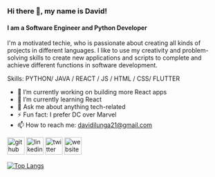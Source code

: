 ### Hi there 👋, my name is David!
#### I am a Software Engineer and Python Developer

I'm a motivated techie, who is passionate about creating all kinds of projects in different languages. I like to use my creativity and problem-solving skills to create new applications and scripts to complete and achieve different functions in software development.

Skills: PYTHON/ JAVA / REACT / JS / HTML / CSS/ FLUTTER

- 🔭 I’m currently working on building more React apps 
- 🌱 I’m currently learning React 
- 💬 Ask me about anything tech-related
- ⚡ Fun fact: I prefer DC over Marvel
- 📫 How to reach me: davidilunga21@gmail.com 


[<img src='https://cdn.jsdelivr.net/npm/simple-icons@3.0.1/icons/github.svg' alt='github' height='40'>](https://github.com/davidilunga)  [<img src='https://cdn.jsdelivr.net/npm/simple-icons@3.0.1/icons/linkedin.svg' alt='linkedin' height='40'>](https://www.linkedin.com/in/david-ilunga/)  [<img src='https://cdn.jsdelivr.net/npm/simple-icons@3.0.1/icons/twitter.svg' alt='twitter' height='40'>](https://twitter.com/KSnxpez)  [<img src='https://cdn.jsdelivr.net/npm/simple-icons@3.0.1/icons/icloud.svg' alt='website' height='40'>](davidilunga.github.io)  

[![Top Langs](https://github-readme-stats.vercel.app/api/top-langs/?username=davidilunga)](https://github.com/anuraghazra/github-readme-stats)



<!--
**davidilunga/davidilunga** is a ✨ _special_ ✨ repository because its `README.md` (this file) appears on your GitHub profile.

Here are some ideas to get you started:

- 🔭 I’m currently working on ...
- 🌱 I’m currently learning ...
- 👯 I’m looking to collaborate on ...
- 🤔 I’m looking for help with ...
- 💬 Ask me about ...
- 📫 How to reach me: ...
- 😄 Pronouns: ...
- ⚡ Fun fact: ...
-->
